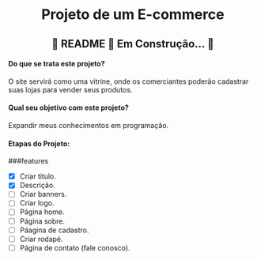 <h1 align="center"> Projeto de um E-commerce </h1>

<h2 align= "center">
  🚧 README 👷‍ Em Construção... 🚧
</h2>

<h4>Do que se trata este projeto?</h4>
  <p>O site servirá como uma vitrine, onde os comerciantes poderão cadastrar suas lojas para vender seus produtos.</p>

<h4>Qual seu objetivo com este projeto?</h4>
  <p>Expandir meus conhecimentos em programação.</p>
 
<h4> Etapas do Projeto: </h4>

###features

- [x] Criar titulo.
- [x] Descrição.
- [ ] Criar banners.
- [ ] Criar logo.
- [ ] Página home. 
- [ ] Página sobre.
- [ ] Páagina de cadastro.
- [ ] Criar rodapé.
- [ ] Página de contato (fale conosco).
